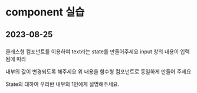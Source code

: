# component 실습
## 2023-08-25
###
클래스형 컴포넌트를 이용하여 text라는 state를 만들어주세요 input 창의 내용이 입력됨에 따라

내부의 값이 변경되도록 해주세요
위 내용을 함수형 컴포넌트로 동일하게 만들어 주세요


State의 대하여 우리반 내부의 1인에게 설명해주세요.